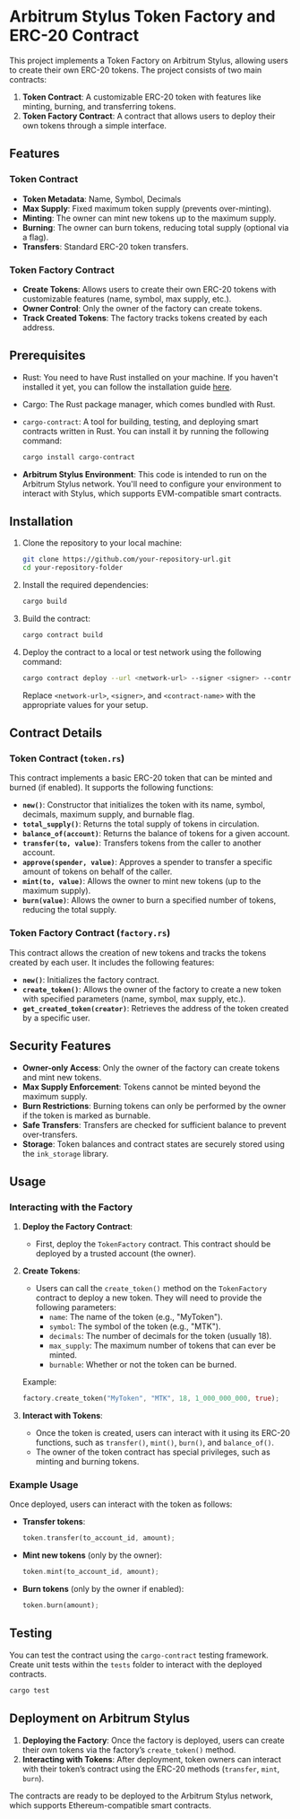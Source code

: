 # Arbitrum Stylus Token Factory and ERC-20 Contract

This project implements a Token Factory on Arbitrum Stylus, allowing users to create their own ERC-20 tokens. The project consists of two main contracts:

1. **Token Contract**: A customizable ERC-20 token with features like minting, burning, and transferring tokens.
2. **Token Factory Contract**: A contract that allows users to deploy their own tokens through a simple interface.

## Features

### Token Contract
- **Token Metadata**: Name, Symbol, Decimals
- **Max Supply**: Fixed maximum token supply (prevents over-minting).
- **Minting**: The owner can mint new tokens up to the maximum supply.
- **Burning**: The owner can burn tokens, reducing total supply (optional via a flag).
- **Transfers**: Standard ERC-20 token transfers.
  
### Token Factory Contract
- **Create Tokens**: Allows users to create their own ERC-20 tokens with customizable features (name, symbol, max supply, etc.).
- **Owner Control**: Only the owner of the factory can create tokens.
- **Track Created Tokens**: The factory tracks tokens created by each address.

## Prerequisites

- Rust: You need to have Rust installed on your machine. If you haven't installed it yet, you can follow the installation guide [here](https://www.rust-lang.org/tools/install).
- Cargo: The Rust package manager, which comes bundled with Rust.
- `cargo-contract`: A tool for building, testing, and deploying smart contracts written in Rust. You can install it by running the following command:
  
  ```bash
  cargo install cargo-contract
  ```

- **Arbitrum Stylus Environment**: This code is intended to run on the Arbitrum Stylus network. You'll need to configure your environment to interact with Stylus, which supports EVM-compatible smart contracts.

## Installation

1. Clone the repository to your local machine:

   ```bash
   git clone https://github.com/your-repository-url.git
   cd your-repository-folder
   ```

2. Install the required dependencies:

   ```bash
   cargo build
   ```

3. Build the contract:

   ```bash
   cargo contract build
   ```

4. Deploy the contract to a local or test network using the following command:

   ```bash
   cargo contract deploy --url <network-url> --signer <signer> --contract <contract-name>
   ```

   Replace `<network-url>`, `<signer>`, and `<contract-name>` with the appropriate values for your setup.

## Contract Details

### Token Contract (`token.rs`)

This contract implements a basic ERC-20 token that can be minted and burned (if enabled). It supports the following functions:

- **`new()`**: Constructor that initializes the token with its name, symbol, decimals, maximum supply, and burnable flag.
- **`total_supply()`**: Returns the total supply of tokens in circulation.
- **`balance_of(account)`**: Returns the balance of tokens for a given account.
- **`transfer(to, value)`**: Transfers tokens from the caller to another account.
- **`approve(spender, value)`**: Approves a spender to transfer a specific amount of tokens on behalf of the caller.
- **`mint(to, value)`**: Allows the owner to mint new tokens (up to the maximum supply).
- **`burn(value)`**: Allows the owner to burn a specified number of tokens, reducing the total supply.

### Token Factory Contract (`factory.rs`)

This contract allows the creation of new tokens and tracks the tokens created by each user. It includes the following features:

- **`new()`**: Initializes the factory contract.
- **`create_token()`**: Allows the owner of the factory to create a new token with specified parameters (name, symbol, max supply, etc.).
- **`get_created_token(creator)`**: Retrieves the address of the token created by a specific user.

## Security Features

- **Owner-only Access**: Only the owner of the factory can create tokens and mint new tokens.
- **Max Supply Enforcement**: Tokens cannot be minted beyond the maximum supply.
- **Burn Restrictions**: Burning tokens can only be performed by the owner if the token is marked as burnable.
- **Safe Transfers**: Transfers are checked for sufficient balance to prevent over-transfers.
- **Storage**: Token balances and contract states are securely stored using the `ink_storage` library.

## Usage

### Interacting with the Factory

1. **Deploy the Factory Contract**:
   - First, deploy the `TokenFactory` contract. This contract should be deployed by a trusted account (the owner).

2. **Create Tokens**:
   - Users can call the `create_token()` method on the `TokenFactory` contract to deploy a new token. They will need to provide the following parameters:
     - `name`: The name of the token (e.g., "MyToken").
     - `symbol`: The symbol of the token (e.g., "MTK").
     - `decimals`: The number of decimals for the token (usually 18).
     - `max_supply`: The maximum number of tokens that can ever be minted.
     - `burnable`: Whether or not the token can be burned.

   Example:
   ```rust
   factory.create_token("MyToken", "MTK", 18, 1_000_000_000, true);
   ```

3. **Interact with Tokens**:
   - Once the token is created, users can interact with it using its ERC-20 functions, such as `transfer()`, `mint()`, `burn()`, and `balance_of()`.
   - The owner of the token contract has special privileges, such as minting and burning tokens.

### Example Usage

Once deployed, users can interact with the token as follows:

- **Transfer tokens**:

  ```rust
  token.transfer(to_account_id, amount);
  ```

- **Mint new tokens** (only by the owner):

  ```rust
  token.mint(to_account_id, amount);
  ```

- **Burn tokens** (only by the owner if enabled):

  ```rust
  token.burn(amount);
  ```

## Testing

You can test the contract using the `cargo-contract` testing framework. Create unit tests within the `tests` folder to interact with the deployed contracts.

```bash
cargo test
```

## Deployment on Arbitrum Stylus

1. **Deploying the Factory**: Once the factory is deployed, users can create their own tokens via the factory’s `create_token()` method.
2. **Interacting with Tokens**: After deployment, token owners can interact with their token’s contract using the ERC-20 methods (`transfer`, `mint`, `burn`).
   
The contracts are ready to be deployed to the Arbitrum Stylus network, which supports Ethereum-compatible smart contracts.

